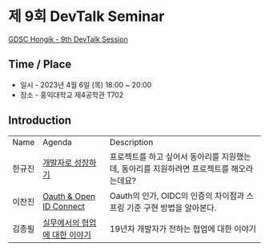 # 제 9회 DevTalk Seminar

[GDSC Hongik - 9th DevTalk Session](https://youtu.be/ERoVVKg5LIY)

## Time / Place

- 일시 - 2023년 4월 6일 (목) 18:00 ~ 20:00
- 장소 - 홍익대학교 제4공학관 T702

## Introduction

<table>
    <tr>
        <td>Name</td>
        <td>Agenda</td>
        <td>Description</td>
    </tr>
    <tr>
        <td>한규진</td>
        <td><a href="https://youtu.be/5qtApD2osyk">개발자로 성장하기</td>
        <td>프로젝트를 하고 싶어서 동아리를 지원했는데, 동아리를 지원하려면 프로젝트를 해오라는데요?</td>
    </tr>
    <tr>
        <td>이찬진</td>
        <td><a href="https://youtu.be/1AVRkX4hIys">Oauth & Open ID Connect</td>
        <td>Oauth의 인가, OIDC의 인증의 차이점과 스프링 기준 구현 방법을 알아본다.</td>
    </tr>
    <tr>
        <td>김종필</td>
        <td><a href="https://youtu.be/WQaQfNUw3QM">실무에서의 협업에 대한 이야기</td>
        <td>19년차 개발자가 전하는 협업에 대한 이야기</td>
    </tr>
</table>
